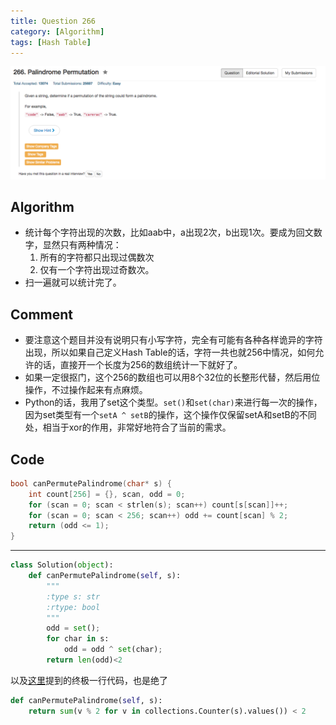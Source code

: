 ```yaml
---
title: Question 266
category: [Algorithm]
tags: [Hash Table]
---
```


![Description](../Assets/Figure/question266.png)

## Algorithm 

- 统计每个字符出现的次数，比如aab中，a出现2次，b出现1次。要成为回文数字，显然只有两种情况：
    1. 所有的字符都只出现过偶数次
    2. 仅有一个字符出现过奇数次。
- 扫一遍就可以统计完了。

## Comment

- 要注意这个题目并没有说明只有小写字符，完全有可能有各种各样诡异的字符出现，所以如果自己定义Hash Table的话，字符一共也就256中情况，如何允许的话，直接开一个长度为256的数组统计一下就好了。
- 如果一定很抠门，这个256的数组也可以用8个32位的长整形代替，然后用位操作，不过操作起来有点麻烦。
- Python的话，我用了set这个类型。`set()`和`set(char)`来进行每一次的操作，因为set类型有一个`setA ^ setB`的操作，这个操作仅保留setA和setB的不同处，相当于xor的作用，非常好地符合了当前的需求。

## Code

```c
bool canPermutePalindrome(char* s) {
    int count[256] = {}, scan, odd = 0;
    for (scan = 0; scan < strlen(s); scan++) count[s[scan]]++;
    for (scan = 0; scan < 256; scan++) odd += count[scan] % 2;
    return (odd <= 1);
}
```
<hr>

```python
class Solution(object):
    def canPermutePalindrome(self, s):
        """
        :type s: str
        :rtype: bool
        """
        odd = set();
        for char in s:
            odd = odd ^ set(char);
        return len(odd)<2
```

以及[这里](https://leetcode.com/discuss/53180/1-4-lines-python-ruby-c-c-java)提到的终极一行代码，也是绝了
```python
def canPermutePalindrome(self, s):
    return sum(v % 2 for v in collections.Counter(s).values()) < 2
```